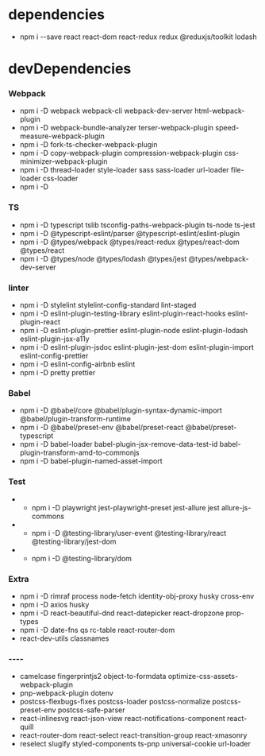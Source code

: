 # dependencies

 - npm i --save react react-dom react-redux redux @reduxjs/toolkit lodash

# devDependencies
 ### Webpack
 - npm i -D webpack webpack-cli webpack-dev-server html-webpack-plugin
 - npm i -D webpack-bundle-analyzer terser-webpack-plugin speed-measure-webpack-plugin
 - npm i -D  fork-ts-checker-webpack-plugin 
 - npm i -D copy-webpack-plugin compression-webpack-plugin css-minimizer-webpack-plugin
 - npm i -D thread-loader style-loader sass sass-loader url-loader file-loader css-loader
 - npm i -D

### TS

- npm i -D typescript tslib tsconfig-paths-webpack-plugin ts-node ts-jest
- npm i -D @typescript-eslint/parser @typescript-eslint/eslint-plugin
- npm i -D @types/webpack @types/react-redux @types/react-dom @types/react 
- npm i -D @types/node @types/lodash @types/jest @types/webpack-dev-server

### linter

- npm i -D stylelint stylelint-config-standard lint-staged
- npm i -D eslint-plugin-testing-library eslint-plugin-react-hooks eslint-plugin-react
- npm i -D eslint-plugin-prettier eslint-plugin-node eslint-plugin-lodash eslint-plugin-jsx-a11y
- npm i -D eslint-plugin-jsdoc eslint-plugin-jest-dom eslint-plugin-import eslint-config-prettier
- npm i -D eslint-config-airbnb eslint
- npm i -D pretty prettier


### Babel 
- npm i -D @babel/core @babel/plugin-syntax-dynamic-import @babel/plugin-transform-runtime
- npm i -D @babel/preset-env @babel/preset-react @babel/preset-typescript
- npm i -D babel-loader babel-plugin-jsx-remove-data-test-id babel-plugin-transform-amd-to-commonjs
- npm i -D babel-plugin-named-asset-import

### Test
- * npm i -D playwright jest-playwright-preset jest-allure jest allure-js-commons
- * npm i -D @testing-library/user-event @testing-library/react @testing-library/jest-dom
- * npm i -D @testing-library/dom


### Extra 

- npm i -D rimraf process node-fetch identity-obj-proxy husky cross-env
- npm i -D axios  husky 
- npm i -D react-beautiful-dnd react-datepicker react-dropzone prop-types
- npm i -D date-fns qs rc-table react-router-dom
- react-dev-utils classnames

### ----
- camelcase fingerprintjs2 object-to-formdata optimize-css-assets-webpack-plugin
- pnp-webpack-plugin dotenv
- postcss-flexbugs-fixes postcss-loader postcss-normalize postcss-preset-env postcss-safe-parser
- react-inlinesvg react-json-view react-notifications-component react-quill
- react-router-dom react-select react-transition-group react-xmasonry
- reselect slugify styled-components ts-pnp universal-cookie url-loader

